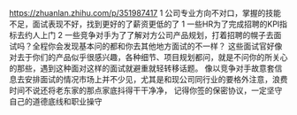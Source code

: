 
https://zhuanlan.zhihu.com/p/351987417
1 公司专业方向不对口，掌握的技能不足，面试表现不好，找到更好的了薪资更低的了
1 一些HR为了完成招聘的KPI指标去约人上门
2 一些竞争对手为了了解对方公司产品规划，打着招聘的幌子去面试吗？全程你会发现基本问的都和你去其他地方面试的不一样？
  这些面试官好像对去于你们的产品似乎很感兴趣，各种细节、项目规划都问，就是不问你的所关心的那些，遇到这种面对这样的面试就避重就轻转移话题。
 像以竞争对手故意套信息去安排面试的情况市场上并不少见，尤其是和现公司同行业的要格外注意，浪费时间不说还将老东家的那点家底抖得干干净净，
  记得你签的保密协议，一定坚守自己的道德底线和职业操守